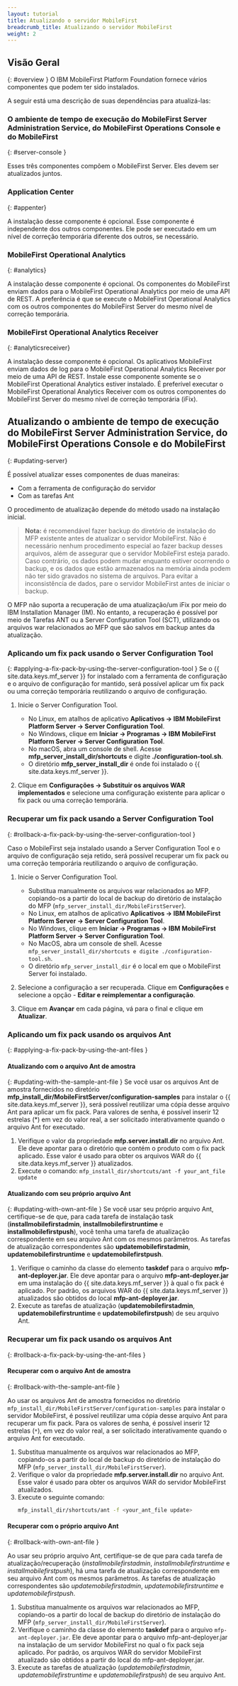 ```yaml
---
layout: tutorial
title: Atualizando o servidor MobileFirst
breadcrumb_title: Atualizando o servidor MobileFirst
weight: 2
---
```

<!-- NLS_CHARSET=UTF-8 -->
## Visão Geral
{: #overview }
O IBM MobileFirst Platform Foundation fornece vários componentes que podem ter sido instalados.

A seguir está uma descrição de suas dependências para atualizá-las:

### O ambiente de tempo de execução do MobileFirst Server Administration Service, do MobileFirst Operations Console e do MobileFirst
{: #server-console }

Esses três componentes compõem o MobileFirst Server. Eles devem ser atualizados juntos.

### Application Center
{: #appenter}

A instalação desse componente é opcional. Esse componente é independente dos outros componentes. Ele pode ser executado em um nível de correção temporária diferente dos outros, se necessário.

### MobileFirst Operational Analytics
{: #analytics}

A instalação desse componente é opcional. Os componentes do MobileFirst enviam dados para o MobileFirst Operational Analytics por meio de uma API de REST. A preferência é que se execute o MobileFirst Operational Analytics com os outros componentes do MobileFirst Server do mesmo nível de correção temporária.

### MobileFirst Operational Analytics Receiver
{: #analyticsreceiver}

A instalação desse componente é opcional. Os aplicativos MobileFirst enviam dados de log para o MobileFirst Operational Analytics Receiver por meio de uma API de REST. Instale esse componente somente se o MobileFirst Operational Analytics estiver instalado. É preferível executar o MobileFirst Operational Analytics Receiver com os outros componentes do MobileFirst Server do mesmo nível de correção temporária (iFix).

## Atualizando o ambiente de tempo de execução do MobileFirst Server Administration Service, do MobileFirst Operations Console e do MobileFirst
{: #updating-server}

É possível atualizar esses componentes de duas maneiras:
* Com a ferramenta de configuração do servidor
* Com as tarefas Ant

O procedimento de atualização depende do método usado na instalação inicial.

>**Nota:**  é recomendável fazer backup do diretório de instalação do MFP existente antes de atualizar o servidor MobileFirst.
> Não é necessário nenhum procedimento especial ao fazer backup desses arquivos, além de assegurar que o servidor MobileFirst esteja parado.  Caso contrário, os dados podem mudar enquanto estiver ocorrendo o backup, e os dados que estão armazenados na memória ainda podem não ter sido gravados no sistema de arquivos. Para evitar a inconsistência de dados, pare o servidor MobileFirst antes de iniciar o backup.
>
O MFP não suporta a recuperação de uma atualização/um iFix por meio do IBM Installation Manager (IM). No entanto, a recuperação é possível por meio de Tarefas ANT ou a Server Configuration Tool (SCT), utilizando os arquivos war relacionados ao MFP que são salvos em backup antes da atualização.
>

<!-- **Note:** Installation Manager(IM) does not support rolling back of an update/iFix. However, rollback is possible using Ant or Server Configuration Tool, if you have the old war files. -->

### Aplicando um fix pack usando o Server Configuration Tool
{: #applying-a-fix-pack-by-using-the-server-configuration-tool }
Se o {{ site.data.keys.mf_server }} for instalado com a ferramenta de configuração e o arquivo de configuração for mantido, será possível aplicar um fix pack ou uma correção temporária reutilizando o arquivo de configuração.

1. Inicie o Server Configuration Tool.
    * No Linux, em atalhos de aplicativo **Aplicativos → IBM MobileFirst Platform Server → Server Configuration Tool**.
    * No Windows, clique em **Iniciar → Programas → IBM MobileFirst Platform Server → Server Configuration Tool**.
    * No macOS, abra um console de shell. Acesse **mfp\_server\_install_dir/shortcuts** e digite **./configuration-tool.sh**.
    * O diretório **mfp\_server\_install\_dir** é onde foi instalado o {{ site.data.keys.mf_server }}.

2. Clique em **Configurações → Substituir os arquivos WAR implementados** e selecione uma configuração existente para aplicar o fix pack ou uma correção temporária.

### Recuperar um fix pack usando a Server Configuration Tool
{: #rollback-a-fix-pack-by-using-the-server-configuration-tool }

Caso o MobileFirst seja instalado usando a Server Configuration Tool e o arquivo de configuração seja retido, será possível recuperar um fix pack ou uma correção temporária reutilizando o arquivo de configuração.

1.  Inicie o Server Configuration Tool.
    * Substitua manualmente os arquivos war relacionados ao MFP, copiando-os a partir do local de backup do diretório de instalação do MFP (`mfp_server_install_dir/MobileFirstServer`).
    * No Linux, em atalhos de aplicativo **Aplicativos → IBM MobileFirst Platform Server → Server Configuration Tool**.
    * No Windows, clique em **Iniciar → Programas → IBM MobileFirst Platform Server → Server Configuration Tool**.
    * No MacOS, abra um console de shell. Acesse `mfp_server_install_dir/shortcuts e digite ./configuration-tool.sh`.
    * O diretório `mfp_server_install_dir` é o local em que o MobileFirst Server foi instalado.

2.  Selecione a configuração a ser recuperada. Clique em **Configurações** e selecione a opção - **Editar e reimplementar a configuração**.

3.  Clique em **Avançar** em cada página, vá para o final e clique em **Atualizar**.


### Aplicando um fix pack usando os arquivos Ant
{: #applying-a-fix-pack-by-using-the-ant-files }

#### Atualizando com o arquivo Ant de amostra
{: #updating-with-the-sample-ant-file }
Se você usar os arquivos Ant de amostra fornecidos no diretório **mfp\_install\_dir/MobileFirstServer/configuration-samples** para instalar o {{ site.data.keys.mf_server }}, será possível reutilizar uma cópia desse arquivo Ant para aplicar um fix pack. Para valores de senha, é possível inserir 12 estrelas (\*) em vez do valor real, a ser solicitado interativamente quando o arquivo Ant for executado.

1. Verifique o valor da propriedade **mfp.server.install.dir** no arquivo Ant. Ele deve apontar para o diretório que contém o produto com o fix pack aplicado. Esse valor é usado para obter os arquivos WAR do {{ site.data.keys.mf_server }} atualizados.
2. Execute o comando: `mfp_install_dir/shortcuts/ant -f your_ant_file update`

#### Atualizando com seu próprio arquivo Ant
{: #updating-with-own-ant-file }
Se você usar seu próprio arquivo Ant, certifique-se de que, para cada tarefa de instalação task (**installmobilefirstadmin**, **installmobilefirstruntime** e **installmobilefirstpush**), você tenha uma tarefa de atualização correspondente em seu arquivo Ant com os mesmos parâmetros. As tarefas de atualização correspondentes são **updatemobilefirstadmin**, **updatemobilefirstruntime** e **updatemobilefirstpush**.

1. Verifique o caminho da classe do elemento **taskdef** para o arquivo **mfp-ant-deployer.jar**. Ele deve apontar para o arquivo **mfp-ant-deployer.jar** em uma instalação do {{ site.data.keys.mf_server }} à qual o fix pack é aplicado. Por padrão, os arquivos WAR do {{ site.data.keys.mf_server }} atualizados são obtidos do local **mfp-ant-deployer.jar**.
2. Execute as tarefas de atualização (**updatemobilefirstadmin**, **updatemobilefirstruntime** e **updatemobilefirstpush**) de seu arquivo Ant.

### Recuperar um fix pack usando os arquivos Ant
{: #rollback-a-fix-pack-by-using-the-ant-files }

#### Recuperar com o arquivo Ant de amostra
{: #rollback-with-the-sample-ant-file }

Ao usar os arquivos Ant de amostra fornecidos no diretório `mfp_install_dir/MobileFirstServer/configuration-samples` para instalar o servidor MobileFirst, é possível reutilizar uma cópia desse arquivo Ant para recuperar um fix pack. Para os valores de senha, é possível inserir 12 estrelas (`*`), em vez do valor real, a ser solicitado interativamente quando o arquivo Ant for executado.

1.  Substitua manualmente os arquivos war relacionados ao MFP, copiando-os a partir do local de backup do diretório de instalação do MFP (`mfp_server_install_dir/MobileFirstServer`).
2.  Verifique o valor da propriedade **mfp.server.install.dir** no arquivo Ant. Esse valor é usado para obter os arquivos WAR do servidor MobileFirst atualizados.
3.  Execute o seguinte comando:
    ```bash
    mfp_install_dir/shortcuts/ant -f <your_ant_file update>
    ```

#### Recuperar com o próprio arquivo Ant
{: #rollback-with-own-ant-file }

Ao usar seu próprio arquivo Ant, certifique-se de que para cada tarefa de atualização/recuperação (*installmobilefirstadmin*, *installmobilefirstruntime* e *installmobilefirstpush*), há uma tarefa de atualização correspondente em seu arquivo Ant com os mesmos parâmetros. As tarefas de atualização correspondentes são *updatemobilefirstadmin*, *updatemobilefirstruntime* e *updatemobilefirstpush*.

1.  Substitua manualmente os arquivos war relacionados ao MFP, copiando-os a partir do local de backup do diretório de instalação do MFP (`mfp_server_install_dir/MobileFirstServer`).
2.  Verifique o caminho da classe do elemento **taskdef** para o arquivo `mfp-ant-deployer.jar`. Ele deve apontar para o arquivo mfp-ant-deployer.jar na instalação de um servidor MobileFirst no qual o fix pack seja aplicado. Por padrão, os arquivos WAR do servidor MobileFirst atualizado são obtidos a partir do local do mfp-ant-deployer.jar.
3.  Execute as tarefas de atualização (*updatemobilefirstadmin*, *updatemobilefirstruntime* e *updatemobilefirstpush*) de seu arquivo Ant.
